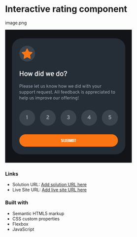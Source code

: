 # Interactive rating component
image.png

![alt text](https://github.com/mohamed-dahni/interactive-rating-component/blob/main/screenshot.png?raw=true)


### Links

- Solution URL: [Add solution URL here](https://your-solution-url.com)
- Live Site URL: [Add live site URL here](https://your-live-site-url.com)

### Built with

- Semantic HTML5 markup
- CSS custom properties
- Flexbox
- JavaScript

